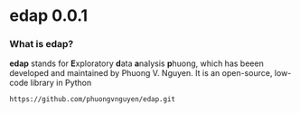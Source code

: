 # edap 0.0.1

### What is edap?
**edap** stands for **E**xploratory **d**ata **a**nalysis  **p**huong, which has beeen developed and maintained by Phuong V. Nguyen. It is an open-source, low-code library in Python
```
https://github.com/phuongvnguyen/edap.git
```

